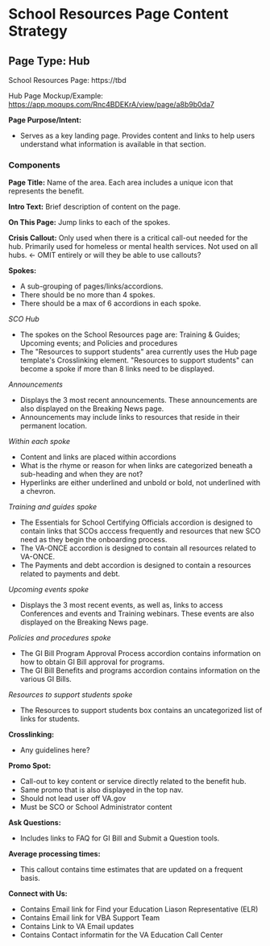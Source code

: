 # School Resources Page Content Strategy


## Page Type:  Hub

School Resources Page: https://tbd

Hub Page Mockup/Example: https://app.moqups.com/Rnc4BDEKrA/view/page/a8b9b0da7

**Page Purpose/Intent:**
- Serves as a key landing page. Provides content and links to help users understand what information is available in that section.  

### Components

**Page Title:**
Name of the area. Each area includes a unique icon that represents the benefit.  

**Intro Text:**
Brief description of content on the page.

**On This Page:**
Jump links to each of the spokes. 

**Crisis Callout:**
Only used when there is a critical call-out needed for the hub.  Primarily used for homeless or mental health services. Not used on all hubs. <- OMIT entirely or will they be able to use callouts?

**Spokes:**
- A sub-grouping of pages/links/accordions.   
- There should be no more than 4 spokes.
- There should be a max of 6 accordions in each spoke.  

*SCO Hub*
- The spokes on the School Resources page are: Training & Guides; Upcoming events; and Policies and procedures
- The "Resources to support students" area currently uses the Hub page template's Crosslinking element.  "Resources to support students" can become a spoke if more than 8 links need to be displayed.

*Announcements*
- Displays the 3 most recent announcements.  These announcements are also displayed on the Breaking News page. 
- Announcements may include links to resources that reside in their permanent location.

*Within each spoke* 
- Content and links are placed within accordions
- What is the rhyme or reason for when links are categorized beneath a sub-heading and when they are not?
- Hyperlinks are either underlined and unbold or bold, not underlined with a chevron. 

*Training and guides spoke*
- The Essentials for School Certifying Officials accordion is designed to contain links that SCOs acccess frequently and resources that new SCO need as they begin the onboarding process.
- The VA-ONCE accordion is designed to contain all resources related to VA-ONCE.
- The Payments and debt accordion is designed to contain a resources related to payments and debt.

*Upcoming events spoke*
- Displays the 3 most recent events, as well as, links to access Conferences and events and Training webinars.  These events are also displayed on the Breaking News page. 

*Policies and procedures spoke*
- The GI Bill Program Approval Process accordion contains information on how to obtain GI Bill approval for programs.
- The GI Bill Benefits and programs accordion contains information on the various GI Bills.

*Resources to support students spoke*
- The Resources to support students box contains an uncategorized list of links for students.


**Crosslinking:**
- Any guidelines here?


**Promo Spot:**  
- Call-out to key content or service directly related to the benefit hub.  
- Same promo that is also displayed in the top nav.
- Should not lead user off VA.gov
- Must be SCO or School Administrator content

**Ask Questions:**
- Includes links to FAQ for GI Bill and Submit a Question tools.

**Average processing times:**
- This callout contains time estimates that are updated on a frequent basis.  

**Connect with Us:**
- Contains Email link for Find your Education Liason Representative (ELR)
- Contains Email link for VBA Support Team
- Contains Link to VA Email updates
- Contains Contact informatin for the VA Education Call Center

